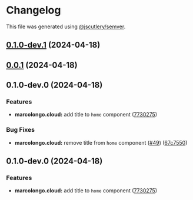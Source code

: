 # Changelog

This file was generated using [@jscutlery/semver](https://github.com/jscutlery/semver).

## [0.1.0-dev.1](https://github.com/marcolongol/marcolongo.cloud/compare/marcolongo.cloud-0.0.1...marcolongo.cloud-0.1.0-dev.1) (2024-04-18)

## [0.0.1](https://github.com/marcolongol/marcolongo.cloud/compare/marcolongo.cloud-0.1.0-dev.0...marcolongo.cloud-0.0.1) (2024-04-18)

## 0.1.0-dev.0 (2024-04-18)


### Features

* **marcolongo.cloud:** add title to `home` component ([7730275](https://github.com/marcolongol/marcolongo.cloud/commit/773027513d1f521d3cf91087b2f80e5afdb2cad3))


### Bug Fixes

* **marcolongo.cloud:** remove title from `home` component ([#49](https://github.com/marcolongol/marcolongo.cloud/issues/49)) ([67c7550](https://github.com/marcolongol/marcolongo.cloud/commit/67c7550f1f78d8b15cc7ef6e0342705ba937ca0c))

## 0.1.0-dev.0 (2024-04-18)


### Features

* **marcolongo.cloud:** add title to `home` component ([7730275](https://github.com/marcolongol/marcolongo.cloud/commit/773027513d1f521d3cf91087b2f80e5afdb2cad3))
